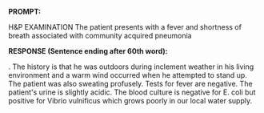 **PROMPT:**

H&P EXAMINATION The patient presents with a fever and shortness of breath associated with community acquired pneumonia

**RESPONSE (Sentence ending after 60th word):**

. The history is that he was outdoors during inclement weather in his living environment and a warm wind occurred when he attempted to stand up. The patient was also sweating profusely. Tests for fever are negative. The patient's urine is slightly acidic. The blood culture is negative for E. coli but positive for Vibrio vulnificus which grows poorly in our local water supply. 